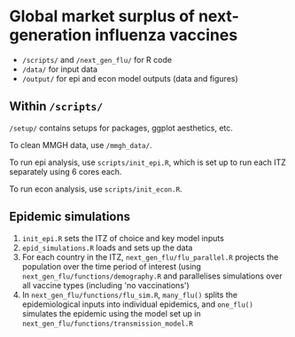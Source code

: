 # Global market surplus of next-generation influenza vaccines

- `/scripts/` and `/next_gen_flu/` for R code
- `/data/` for input data
- `/output/` for epi and econ model outputs (data and figures)

## Within `/scripts/`

`/setup/` contains setups for packages, ggplot aesthetics, etc.

To clean MMGH data, use `/mmgh_data/`.

To run epi analysis, use `scripts/init_epi.R`, which is set up to run each ITZ separately using 6 cores each.

To run econ analysis, use `scripts/init_econ.R`.

## Epidemic simulations

1. `init_epi.R` sets the ITZ of choice and key model inputs
2. `epid_simulations.R` loads and sets up the data
3. For each country in the ITZ, `next_gen_flu/flu_parallel.R` projects the population over the time period of interest (using `next_gen_flu/functions/demography.R` and parallelises simulations over all vaccine types (including 'no vaccinations') 
4. In `next_gen_flu/functions/flu_sim.R`, `many_flu()` splits the epidemiological inputs into individual epidemics, and `one_flu()` simulates the epidemic using the model set up in `next_gen_flu/functions/transmission_model.R`

